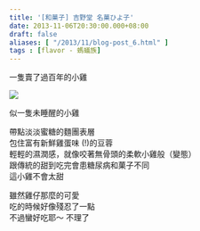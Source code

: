```yaml
---
title: '[和菓子] 吉野堂 名菓ひよ子'
date: 2013-11-06T20:30:00.000+08:00
draft: false
aliases: [ "/2013/11/blog-post_6.html" ]
tags : [flavor - 螞蟻族]
---
```


一隻賣了過百年的小雞  

![](/images/hiyoko.jpg)

似一隻未睡醒的小雞  
  
帶點淡淡蜜糖的麵團表層  
包住富有新鮮雞蛋味 (!)的豆蓉  
輕輕的濕潤感，就像咬著無骨頭的柔軟小雞般（變態）  
跟傳統的甜到吃完會患糖尿病和菓子不同  
這小雞不會太甜  
  
雖然雞仔那麼的可愛  
吃的時候好像殘忍了一點  
不過蠻好吃耶～ 不理了
